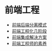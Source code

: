 # 前端工程

- [前端后端分离模式](前端后端分离模式.md)
- [前端工程化几阶段](前端工程化几阶段.md)
- [前端集成解决方案](前端集成解决方案.md)
- [前端工程师的素养](前端工程师的素养.md)


